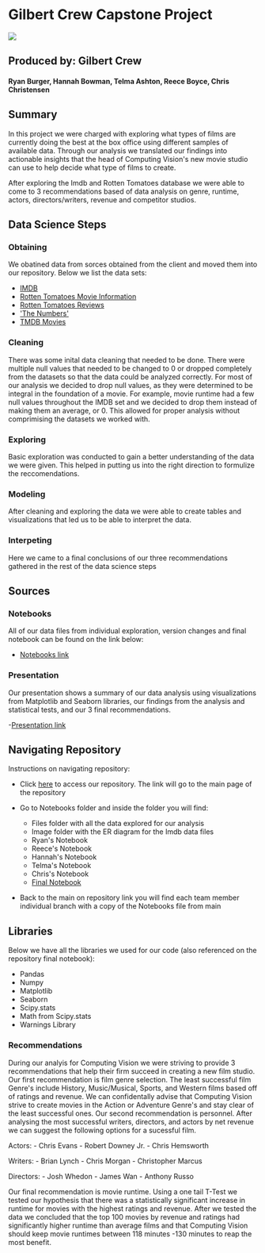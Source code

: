 # Gilbert Crew Capstone Project
![](https://c.tenor.com/0DnrqvZqHGUAAAAC/movie-excited.gif)
## Produced by: Gilbert Crew 
#### Ryan Burger, Hannah Bowman, Telma Ashton, Reece Boyce, Chris Christensen 

## Summary
In this project we were charged with exploring what types of films are currently doing the best at the box office using different samples of available data. Through our analysis we translated our findings into actionable insights that the head of Computing Vision's new movie studio can use to help decide what type of films to create.

After exploring the Imdb and Rotten Tomatoes database we were able to come to 3 recommendations based of data analysis on genre, runtime, actors, directors/writers, revenue and competitor studios.

## Data Science Steps 

### Obtaining
We obatined data from sorces obtained from the client and moved them into our repository. Below we list the data sets:

- [IMDB](https://github.com/reboyce/Gilbert-Team-Repo/blob/main/Notebooks/Files/im.db.zip)
- [Rotten Tomatoes Movie Information](https://github.com/reboyce/Gilbert-Team-Repo/blob/main/Notebooks/Files/rt.movie_info.tsv.gz)
- [Rotten Tomatoes Reviews](https://github.com/reboyce/Gilbert-Team-Repo/blob/main/Notebooks/Files/rt.reviews.tsv.gz)
- ['The Numbers'](https://github.com/reboyce/Gilbert-Team-Repo/blob/main/Notebooks/Files/tmdb.movies.csv.gz)
- [TMDB Movies](https://github.com/reboyce/Gilbert-Team-Repo/blob/main/Notebooks/Files/tn.movie_budgets.csv.gz)

### Cleaning
There was some inital data cleaning that needed to be done. There were multiple null values that needed to be changed to 0 or dropped completely from the datasets so that the data could be analyzed correctly. For most of our analysis we decided to drop null values, as they were determined to be integral in the foundation of a movie. For example, movie runtime had a few null values throughout the IMDB set and we decided to drop them instead of making them an average, or 0. This allowed for proper analysis without comprimising the datasets we worked with.

### Exploring
Basic exploration was conducted to gain a better understanding of the data we were given. This helped in putting us into the right direction to formulize the reccomendations. 

### Modeling
After cleaning and exploring the data we were able to create tables and visualizations that led us to be able to interpret the data. 

### Interpeting
Here we came to a final conclusions of our three recommendations gathered in the rest of the data science steps 


## Sources

### Notebooks
All of our data files from individual exploration, version changes and final notebook can be found on the link below:
- [Notebooks link](https://github.com/reboyce/Gilbert-Team-Repo/tree/main/Notebooks)

### Presentation
Our presentation shows a summary of our data analysis using visualizations from Matplotlib and Seaborn libraries, our findings from the analysis and statistical tests, and our 3 final recommendations.

-[Presentation link]()

## Navigating Repository
Instructions on navigating repository:
- Click [here](https://github.com/reboyce/Gilbert-Team-Repo) to access our repository. The link will go to the main page of the repository
- Go to Notebooks folder and inside the folder you will find:
    - Files folder with all the data explored for our analysis
    - Image folder with the ER diagram for the Imdb data files
    - Ryan's Notebook
    - Reece's Notebook
    - Hannah's Notebook
    - Telma's Notebook
    - Chris's Notebook
    - [Final Notebook](https://github.com/reboyce/Gilbert-Team-Repo/blob/main/Notebooks/Final%20Notebook.ipynb)

- Back to the main on repository link you will find each team member individual branch with a copy of the Notebooks file from main

## Libraries
Below we have all the libraries we used for our code (also referenced on the repository final notebook):

- Pandas
- Numpy
- Matplotlib
- Seaborn
- Scipy.stats
- Math from Scipy.stats
- Warnings Library

### Recommendations

During our analyis for Computing Vision we were striving to provide 3 recommendations that help their firm succeed in creating a new film studio. Our first recommendation is film genre selection. The least successful film Genre's include History, Music/Musical, Sports, and Western films based off of ratings and revenue. We can confidentally advise that Computing Vision strive to create movies in the Action or Adventure Genre's and stay clear of the least successful ones. Our second recommendation is personnel. After analysing the most successful writers, directors, and actors by net revenue we can suggest the following options for a sucessful film.

Actors:
    - Chris Evans
    - Robert Downey Jr.
    - Chris Hemsworth 

Writers:
    - Brian Lynch
    - Chris Morgan 
    - Christopher Marcus 

Directors:
    - Josh Whedon
    - James Wan 
    - Anthony Russo

Our final recommendation is movie runtime. Using a one tail T-Test we tested our hypothesis that there was a statistically significant increase in runtime for movies with the highest ratings and revenue. After we tested the data we concluded that the top 100 movies by revenue and ratings had significantly higher runtime than average films and that Computing Vision should keep movie runtimes between 118 minutes -130 minutes to reap the most benefit.



